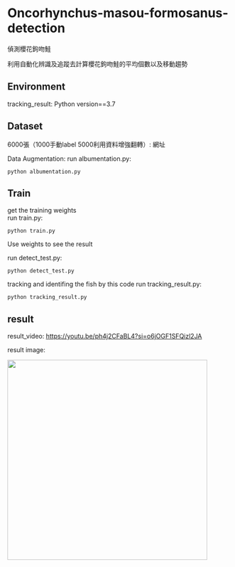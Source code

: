# Oncorhynchus-masou-formosanus-detection
偵測櫻花鉤吻鮭

利用自動化辨識及追蹤去計算櫻花鉤吻鮭的平均個數以及移動趨勢


## Environment

tracking_result:
Python version==3.7  

## Dataset

6000張（1000手動label 5000利用資料增強翻轉）:
網址

Data Augmentation:
run albumentation.py:

```
python albumentation.py
```

## Train

get the training weights  
run train.py:

```
python train.py
```

Use weights to see the result

run detect_test.py:

```
python detect_test.py
```
tracking and identifing the fish by this code
run tracking_result.py:

```
python tracking_result.py
```

## result
result_video:
https://youtu.be/ph4j2CFaBL4?si=o6jOGF1SFQizl2JA

result image: 

<img src="https://github.com/Joannaaaaaa/Oncorhynchus-masou-formosanus-detection/assets/98182630/aba721a6-3a73-4553-b30c-02a09f7f3137" width="450">
